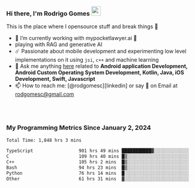 
### Hi there, I'm Rodrigo Gomes <img src="https://media.giphy.com/media/hvRJCLFzcasrR4ia7z/giphy.gif" width="25px">
This is the place where I opensource stuff and break things 🤣
- 🔭 I’m currently working with mypocketlawyer.ai 💜
- playing with RAG and generative AI
- ☄️ Passionate about mobile development and experimenting low level implementations on it using `jsi`, `c++` and machine learning
- 💬 Ask me anything [here](https://github.com/rodgomesc/rodgomesc/issues) related to <b>Android application Development, Android Custom Operating System Development, Kotlin, Java, iOS Development, Swift, Javascript</b>
- 📫 How to reach me: [@rodgomesc][linkedin] or say 👋 on Email at [rodgomesc@gmail.com](mailto:rodgomesc@gmail.com)


<br/>

<!-- 
<picture>
  <img src="/github-metrics.svg" alt="Metrics">
</picture>
-->

</br>

### My Programming Metrics Since January 2, 2024 


<!--START_SECTION:waka-->

```txt
Total Time: 1,848 hrs 3 mins

TypeScript                 901 hrs 49 mins ███████████▓░░░░░░░░░░░░░   47.23 %
C                          109 hrs 40 mins █▒░░░░░░░░░░░░░░░░░░░░░░░   05.74 %
C++                        105 hrs 2 mins  █▒░░░░░░░░░░░░░░░░░░░░░░░   05.50 %
Bash                       94 hrs 23 mins  █▒░░░░░░░░░░░░░░░░░░░░░░░   04.94 %
Python                     76 hrs 14 mins  █░░░░░░░░░░░░░░░░░░░░░░░░   03.99 %
Other                      61 hrs 31 mins  ▓░░░░░░░░░░░░░░░░░░░░░░░░   03.22 %
```

<!--END_SECTION:waka-->
